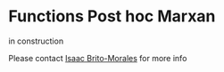# Functions Post hoc Marxan

in construction

Please contact [Isaac Brito-Morales](i.britomorales@uq.edu.au) for more info
